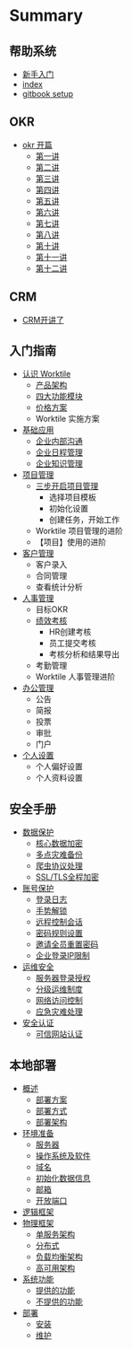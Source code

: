 # Summary

## 帮助系统

* [新手入门](xin-shou-ru-men.md)
* [index](README.md)
* [gitbook setup](gitbook-setup.md)

## OKR

* [okr 开篇](okr/okr-kai-pian.md)
  * [第一讲](okr/okr-kai-pian/di-yi-jiang.md)
  * [第二讲](okr/okr-kai-pian/di-er-jiang.md)
  * [第三讲](okr/okr-kai-pian/di-san-jiang.md)
  * [第四讲](okr/okr-kai-pian/di-si-jiang.md)
  * [第五讲](okr/okr-kai-pian/di-wu-jiang.md)
  * [第六讲](okr/okr-kai-pian/di-liu-jiang.md)
  * [第七讲](okr/okr-kai-pian/di-qi-jiang.md)
  * [第八讲](okr/okr-kai-pian/di-ba-jiang.md)
  * [第十讲](okr/okr-kai-pian/di-shi-jiang.md)
  * [第十一讲](okr/okr-kai-pian/di-shi-yi-jiang.md)
  * [第十二讲](okr/okr-kai-pian/di-shi-er-jiang.md)

## CRM

* [CRM开讲了](crm/crmkai-jiang-le.md)

## 入门指南

* [认识 Worktile ](ru-men-zhi-nan/ren-shi-worktile.md)
  * [产品架构](ru-men-zhi-nan/ren-shi-worktile/chan-pin-jia-gou.md)
  * [四大功能模块](ru-men-zhi-nan/ren-shi-worktile/si-da-gong-neng-mo-kuai.md)
  * [价格方案](ru-men-zhi-nan/ren-shi-worktile/jia-ge-fang-an.md)
  * Worktile 实施方案
* [基础应用](ru-men-zhi-nan/ji-chu-ying-yong.md)
  * [企业内部沟通](ru-men-zhi-nan/ji-chu-ying-yong/qi-ye-nei-bu-gou-tong.md)
  * [企业日程管理](ru-men-zhi-nan/ji-chu-ying-yong/qi-ye-ri-cheng-guan-li.md)
  * [企业知识管理](ru-men-zhi-nan/ji-chu-ying-yong/qi-ye-zhi-shi-guan-li.md)
* [项目管理](ru-men-zhi-nan/xiang-mu-guan-li.md)
  * [三步开启项目管理](ru-men-zhi-nan/xiang-mu-guan-li/san-bu-kai-qi-xiang-mu-guan-li.md)
    * 选择项目模板
    * 初始化设置
    * 创建任务，开始工作
  * Worktile 项目管理的进阶
  * 【项目】使用的进阶
* [客户管理](ru-men-zhi-nan/ke-hu-guan-li.md)
  * 客户录入
  * 合同管理
  * 查看统计分析
* [人事管理](ru-men-zhi-nan/ren-shi-guan-li.md)
  * 目标OKR
  * [绩效考核](ru-men-zhi-nan/ren-shi-guan-li/ji-xiao-kao-he.md)
    * HR创建考核
    * 员工提交考核
    * 考核分析和结果导出
  * 考勤管理
  * Worktile 人事管理进阶
* [办公管理](ru-men-zhi-nan/ban-gong-guan-li.md)
  * 公告
  * 简报
  * 投票
  * 审批
  * 门户
* [个人设置](ru-men-zhi-nan/ge-ren-she-zhi.md)
  * 个人偏好设置
  * 个人资料设置

## 安全手册

* [数据保护](an-quan-shou-ce/shu-ju-bao-hu.md)
  * [核心数据加密](an-quan-shou-ce/shu-ju-bao-hu/he-xin-shu-ju-jia-mi.md)
  * [多点灾难备份](an-quan-shou-ce/shu-ju-bao-hu/duo-dian-zai-nan-bei-fen.md)
  * [爬虫协议处理](an-quan-shou-ce/shu-ju-bao-hu/pa-chong-xie-yi-chu-li.md)
  * [SSL/TLS全程加密](an-quan-shou-ce/shu-ju-bao-hu/ssltlsquan-cheng-jia-mi.md)
* [账号保护](an-quan-shou-ce/zhang-hao-bao-hu.md)
  * [登录日志](an-quan-shou-ce/zhang-hao-bao-hu/deng-lu-ri-zhi.md)
  * [手势解锁](an-quan-shou-ce/zhang-hao-bao-hu/shou-shi-jie-suo.md)
  * [远程控制会话](an-quan-shou-ce/zhang-hao-bao-hu/yuan-cheng-kong-zhi-hui-hua.md)
  * [密码规则设置](an-quan-shou-ce/zhang-hao-bao-hu/mi-ma-gui-ze-she-zhi.md)
  * [邀请全员重置密码](an-quan-shou-ce/zhang-hao-bao-hu/yao-qing-quan-yuan-zhong-zhi-mi-ma.md)
  * [企业登录IP限制](an-quan-shou-ce/zhang-hao-bao-hu/qi-ye-deng-lu-ip-xian-zhi.md)
* [运维安全](an-quan-shou-ce/yun-wei-an-quan.md)
  * [服务器登录授权](an-quan-shou-ce/yun-wei-an-quan/fu-wu-qi-deng-lu-shou-quan.md)
  * [分级运维制度](an-quan-shou-ce/yun-wei-an-quan/fen-ji-yun-wei-zhi-du.md)
  * [网络访问控制](an-quan-shou-ce/yun-wei-an-quan/wang-luo-fang-wen-kong-zhi.md)
  * [应急灾难处理](an-quan-shou-ce/yun-wei-an-quan/ying-ji-zai-nan-chu-li.md)
* [安全认证](an-quan-shou-ce/an-quan-ren-zheng.md)
  * [可信网站认证](an-quan-shou-ce/an-quan-ren-zheng/ke-xin-wang-zhan-ren-zheng.md)

## 本地部署

* [概述](ben-di-bu-shu/gai-shu.md)
  * [部署方案](ben-di-bu-shu/gai-shu/bu-shu-fang-an.md)
  * [部署方式](ben-di-bu-shu/gai-shu/bu-shu-fang-shi.md)
  * [部署架构](ben-di-bu-shu/gai-shu/bu-shu-jia-gou.md)
* [环境准备](ben-di-bu-shu/huan-jing-zhun-bei.md)
  * [服务器](ben-di-bu-shu/huan-jing-zhun-bei/fu-wu-qi.md)
  * [操作系统及软件](ben-di-bu-shu/huan-jing-zhun-bei/cao-zuo-xi-tong-ji-ruan-jian.md)
  * [域名](ben-di-bu-shu/huan-jing-zhun-bei/yu-ming.md)
  * [初始化数据信息](ben-di-bu-shu/huan-jing-zhun-bei/chu-shi-hua-shu-ju-xin-xi.md)
  * [邮箱](ben-di-bu-shu/huan-jing-zhun-bei/you-xiang.md)
  * [开放端口](ben-di-bu-shu/huan-jing-zhun-bei/kai-fang-duan-kou.md)
* [逻辑框架](ben-di-bu-shu/luo-ji-kuang-jia.md)
* [物理框架](ben-di-bu-shu/wu-li-kuang-jia.md)
  * [单服务架构](ben-di-bu-shu/wu-li-kuang-jia/dan-fu-wu-jia-gou.md)
  * [分布式](ben-di-bu-shu/wu-li-kuang-jia/fen-bu-shi.md)
  * [负载均衡架构](ben-di-bu-shu/wu-li-kuang-jia/fu-zai-jun-heng-jia-gou.md)
  * [高可用架构](ben-di-bu-shu/wu-li-kuang-jia/gao-ke-yong-jia-gou.md)
* [系统功能](ben-di-bu-shu/xi-tong-gong-neng.md)
  * [提供的功能](ben-di-bu-shu/xi-tong-gong-neng/ti-gong-de-gong-neng.md)
  * [不提供的功能](ben-di-bu-shu/xi-tong-gong-neng/bu-ti-gong-de-gong-neng.md)
* [部署](ben-di-bu-shu/bu-shu.md)
  * [安装](ben-di-bu-shu/bu-shu/an-zhuang.md)
  * [维护](ben-di-bu-shu/bu-shu/wei-hu.md)

